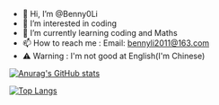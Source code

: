 - 👋 Hi, I’m @Benny0Li
- 👀 I’m interested in coding
- 🌱 I’m currently learning coding and Maths
- 📫 How to reach me : Email: bennyli2011@163.com
- ⚠️ Warning : I'm not good at English(I'm Chinese)

[![Anurag's GitHub stats](https://github-readme-stats.vercel.app/api?username=6-BennyLi-9)](https://github.com/anuraghazra/github-readme-stats)

[![Top Langs](https://github-readme-stats.vercel.app/api/top-langs/?username=6-BennyLi-9&layout=compact)](https://github.com/anuraghazra/github-readme-stats)

<!---
Benny0Li/Benny0Li is a ✨ special ✨ repository because its `README.md` (this file) appears on your GitHub profile.
You can click the Preview link to take a look at your changes.
--->
